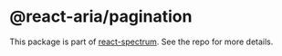 # @react-aria/pagination

This package is part of [react-spectrum](https://gitlab.com/watheia/spectrum). See the repo for more details.
